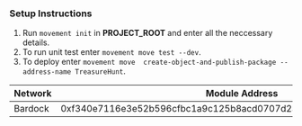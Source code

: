 ### Setup Instructions
1. Run `movement init` in **PROJECT_ROOT** and enter all the neccessary details.
2. To run unit test enter `movement move test --dev`.
3. To deploy enter `movement move  create-object-and-publish-package --address-name TreasureHunt`.

| Network | Module Address |
| ------- | -------------- |
| Bardock | 0xf340e7116e3e52b596cfbc1a9c125b8acd0707d2a6950f1e9c71a5d809644fd0|